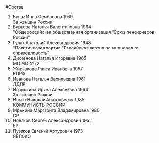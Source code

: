 #Состав
1. Булак Инна Семёновна 1969   
    За женщин России
2. Бурцева Наталья Валентиновна 1964   
    "Общероссийская общественная организация "Союз пенсионеров России"
3. Гулак Анатолий Александрович 1948   
    "Политическая партия "Российская партия пенсионеров за справедливость"
4. Диогенова Наталья Игоревна 1965   
    МО МО №72
5. Жирнакова Раиса Ивановна 1957   
    КПРФ
6. Иванова Наталья Васильевна 1961   
    ЛДПР
7. Игрушкина Ирина Алексеевна 1964   
    За женщин России
8. Ильин Николай Анатольевич 1985   
    КОММУНИСТЫ РОССИИ
9. Мрыхина Маргарита Владимировна 1980   
    СР
10. Новаков Сергей Александрович 1955   
    ЕР
11. Пузиков Евгений Артурович 1973   
    ЯБЛОКО
